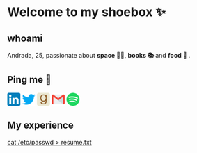 # Welcome to my shoebox ✨

## whoami

Andrada, 25, passionate about <b> space 🌌🚀</b>, <b> books 📚 </b> and <b> food 🍝 </b>.

## Ping me 💬

<div>
    <a href="https://linkedin.com/in/predandrada"><img height="30" width="30" src="assets/linkedin.svg"></a>
    <a href="https://twitter.com/predandrada"><img height="30" width="30" src="assets/twitter.svg"></a>
    <a href="https://www.goodreads.com/predandrada"><img height="30" width="30" src="assets/goodreads.svg"></a>
    <a href="mailto: predandrada.elena@gmail.com"> <img height="30" width="30" src="assets/email.svg"></a>
    <a href="https://open.spotify.com/user/22iixcsxsrmvh5zq76d3b5amq?si=d23f93d99db843d3"><img height="30" width="30" src="assets/Spotify_logo_without_text.svg"></a>
</div>

## My experience
<a href="https://drive.google.com/file/d/1fzGD1bzwgbZy6FT1je63EgTDi7P6bgLx/view?usp=share_link">cat /etc/passwd > resume.txt </a>
</br>
